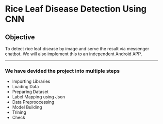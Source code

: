 # Rice Leaf Disease Detection Using CNN 
## Objective
To detect rice leaf disease by image and serve the result via messenger chatbot. We will also implement this to an independent Android APP.


---


### We have devided the project into multiple steps


*   Importing Libraries
*   Loading Data
*   Preparing Dataset
*   Label Mapping using Json
*   Data Preproocessing
*   Model Building
*   Trining
*   Check
